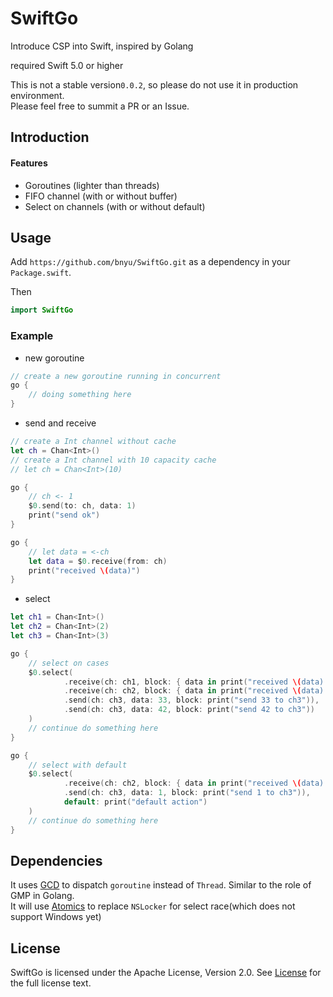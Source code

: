 # SwiftGo

Introduce CSP into Swift, inspired by Golang

required Swift 5.0 or higher

This is not a stable version<code>0.0.2</code>, so please do not use it in production environment.  
Please feel free to summit a PR or an Issue.

## Introduction
#### Features
- Goroutines (lighter than threads)
- FIFO channel (with or without buffer)
- Select on channels (with or without default)

## Usage

Add `https://github.com/bnyu/SwiftGo.git` as a dependency in your `Package.swift`.

Then
```swift
import SwiftGo
```

### Example

- new goroutine
```swift
// create a new goroutine running in concurrent
go {
    // doing something here
}
```

- send and receive
```swift
// create a Int channel without cache
let ch = Chan<Int>()
// create a Int channel with 10 capacity cache
// let ch = Chan<Int>(10)

go {
    // ch <- 1
    $0.send(to: ch, data: 1)
    print("send ok")
}

go {
    // let data = <-ch
    let data = $0.receive(from: ch)
    print("received \(data)")
}
```

- select
```swift
let ch1 = Chan<Int>()
let ch2 = Chan<Int>(2)
let ch3 = Chan<Int>(3)

go {
    // select on cases
    $0.select(
            .receive(ch: ch1, block: { data in print("received \(data) from ch1") }),
            .receive(ch: ch2, block: { data in print("received \(data) from ch2") }),
            .send(ch: ch3, data: 33, block: print("send 33 to ch3")),
            .send(ch: ch3, data: 42, block: print("send 42 to ch3"))
    )
    // continue do something here
}

go {
    // select with default
    $0.select(
            .receive(ch: ch2, block: { data in print("received \(data) from ch2") }),
            .send(ch: ch3, data: 1, block: print("send 1 to ch3")),
            default: print("default action")
    )
    // continue do something here
}
```

## Dependencies
It uses [GCD](https://github.com/apple/swift-corelibs-libdispatch) to dispatch `goroutine` instead of `Thread`.
Similar to the role of GMP in Golang.  
It will use [Atomics](https://github.com/apple/swift-atomics) to replace `NSLocker` for select race(which does not support Windows yet)

## License
SwiftGo is licensed under the Apache License, Version 2.0. See [License](LICENSE) for the full license text.
